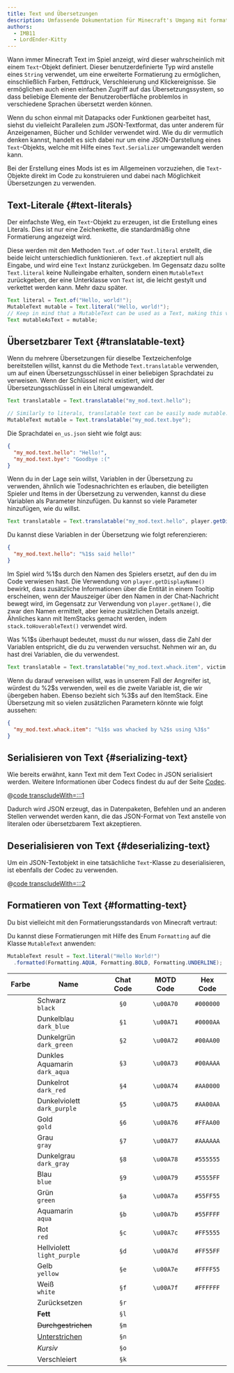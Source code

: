 ```yaml
---
title: Text und Übersetzungen
description: Umfassende Dokumentation für Minecraft's Umgang mit formatiertem Text und Übersetzungen.
authors:
  - IMB11
  - LordEnder-Kitty
---
```


<!-- markdownlint-configure-file { MD033: { allowed_elements: [br, ColorSwatch, u] } } -->

Wann immer Minecraft Text im Spiel anzeigt, wird dieser wahrscheinlich mit einem `Text`-Objekt definiert.
Dieser benutzerdefinierte Typ wird anstelle eines `String` verwendet, um eine erweiterte Formatierung zu ermöglichen, einschließlich Farben, Fettdruck, Verschleierung und Klickereignisse. Sie ermöglichen auch einen einfachen Zugriff auf das Übersetzungssystem, so dass beliebige Elemente der Benutzeroberfläche problemlos in verschiedene Sprachen übersetzt werden können.

Wenn du schon einmal mit Datapacks oder Funktionen gearbeitet hast, siehst du vielleicht Parallelen zum JSON-Textformat, das unter anderem für Anzeigenamen, Bücher und Schilder verwendet wird. Wie du dir vermutlich denken kannst, handelt es sich dabei nur um eine JSON-Darstellung eines `Text`-Objekts, welche mit Hilfe eines `Text.Serializer` umgewandelt werden kann.

Bei der Erstellung eines Mods ist es im Allgemeinen vorzuziehen, die `Text`-Objekte direkt im Code zu konstruieren und dabei nach Möglichkeit Übersetzungen zu verwenden.

## Text-Literale {#text-literals}

Der einfachste Weg, ein `Text`-Objekt zu erzeugen, ist die Erstellung eines Literals. Dies ist nur eine Zeichenkette, die standardmäßig ohne Formatierung angezeigt wird.

Diese werden mit den Methoden `Text.of` oder `Text.literal` erstellt, die beide leicht unterschiedlich funktionieren. `Text.of` akzeptiert null als Eingabe, und wird eine `Text` Instanz zurückgeben. Im Gegensatz dazu sollte `Text.literal` keine Nulleingabe erhalten, sondern einen `MutableText` zurückgeben, der eine Unterklasse von `Text` ist, die leicht gestylt und verkettet werden kann. Mehr dazu später.

```java
Text literal = Text.of("Hello, world!");
MutableText mutable = Text.literal("Hello, world!");
// Keep in mind that a MutableText can be used as a Text, making this valid:
Text mutableAsText = mutable;
```

## Übersetzbarer Text {#translatable-text}

Wenn du mehrere Übersetzungen für dieselbe Textzeichenfolge bereitstellen willst, kannst du die Methode `Text.translatable` verwenden, um auf einen Übersetzungsschlüssel in einer beliebigen Sprachdatei zu verweisen. Wenn der Schlüssel nicht existiert, wird der Übersetzungsschlüssel in ein Literal umgewandelt.

```java
Text translatable = Text.translatable("my_mod.text.hello");

// Similarly to literals, translatable text can be easily made mutable.
MutableText mutable = Text.translatable("my_mod.text.bye");
```

Die Sprachdatei `en_us.json` sieht wie folgt aus:

```json
{
  "my_mod.text.hello": "Hello!",
  "my_mod.text.bye": "Goodbye :("
}
```

Wenn du in der Lage sein willst, Variablen in der Übersetzung zu verwenden, ähnlich wie Todesnachrichten es erlauben, die beteiligten Spieler und Items in der Übersetzung zu verwenden, kannst du diese Variablen als Parameter hinzufügen. Du kannst so viele Parameter hinzufügen, wie du willst.

```java
Text translatable = Text.translatable("my_mod.text.hello", player.getDisplayName());
```

Du kannst diese Variablen in der Übersetzung wie folgt referenzieren:

```json
{
  "my_mod.text.hello": "%1$s said hello!"
}
```

Im Spiel wird %1\$s durch den Namen des Spielers ersetzt, auf den du im Code verwiesen hast. Die Verwendung von `player.getDisplayName()` bewirkt, dass zusätzliche Informationen über die Entität in einem Tooltip erscheinen, wenn der Mauszeiger über den Namen in der Chat-Nachricht bewegt wird, im Gegensatz zur Verwendung von `player.getName()`, die zwar den Namen ermittelt, aber keine zusätzlichen Details anzeigt. Ähnliches kann mit ItemStacks gemacht werden, indem `stack.toHoverableText()` verwendet wird.

Was %1\$s überhaupt bedeutet, musst du nur wissen, dass die Zahl der Variablen entspricht, die du zu verwenden versuchst. Nehmen wir an, du hast drei Variablen, die du verwendest.

```java
Text translatable = Text.translatable("my_mod.text.whack.item", victim.getDisplayName(), attacker.getDisplayName(), itemStack.toHoverableText());
```

Wenn du darauf verweisen willst, was in unserem Fall der Angreifer ist, würdest du %2\$s verwenden, weil es die zweite Variable ist, die wir übergeben haben. Ebenso bezieht sich %3\$s auf den ItemStack. Eine Übersetzung mit so vielen zusätzlichen Parametern könnte wie folgt aussehen:

```json
{
  "my_mod.text.whack.item": "%1$s was whacked by %2$s using %3$s"
}
```

## Serialisieren von Text {#serializing-text}

<!-- NOTE: These have been put into the reference mod as they're likely to be updated to codecs in the next few updates. -->

Wie bereits erwähnt, kann Text mit dem Text Codec in JSON serialisiert werden. Weitere Informationen über Codecs findest du auf der Seite [Codec](./codecs).

@[code transcludeWith=:::1](@/reference/latest/src/client/java/com/example/docs/rendering/TextTests.java)

Dadurch wird JSON erzeugt, das in Datenpaketen, Befehlen und an anderen Stellen verwendet werden kann, die das JSON-Format von Text anstelle von literalen oder übersetzbarem Text akzeptieren.

## Deserialisieren von Text {#deserializing-text}

Um ein JSON-Textobjekt in eine tatsächliche `Text`-Klasse zu deserialisieren, ist ebenfalls der Codec zu verwenden.

@[code transcludeWith=:::2](@/reference/latest/src/client/java/com/example/docs/rendering/TextTests.java)

## Formatieren von Text {#formatting-text}

Du bist vielleicht mit den Formatierungsstandards von Minecraft vertraut:

Du kannst diese Formatierungen mit Hilfe des Enum `Formatting` auf die Klasse `MutableText` anwenden:

```java
MutableText result = Text.literal("Hello World!")
  .formatted(Formatting.AQUA, Formatting.BOLD, Formatting.UNDERLINE);
```

|              Farbe              | Name                               | Chat Code |  MOTD Code |  Hex Code |
| :-----------------------------: | ---------------------------------- | :-------: | :--------: | :-------: |
| <ColorSwatch color="#000000" /> | Schwarz<br />`black`               |    `§0`   | `\u00A70` | `#000000` |
| <ColorSwatch color="#0000AA" /> | Dunkelblau<br />`dark_blue`        |    `§1`   | `\u00A71` | `#0000AA` |
| <ColorSwatch color="#00AA00" /> | Dunkelgrün<br />`dark_green`       |    `§2`   | `\u00A72` | `#00AA00` |
| <ColorSwatch color="#00AAAA" /> | Dunkles Aquamarin<br />`dark_aqua` |    `§3`   | `\u00A73` | `#00AAAA` |
| <ColorSwatch color="#AA0000" /> | Dunkelrot<br />`dark_red`          |    `§4`   | `\u00A74` | `#AA0000` |
| <ColorSwatch color="#AA00AA" /> | Dunkelviolett<br />`dark_purple`   |    `§5`   | `\u00A75` | `#AA00AA` |
| <ColorSwatch color="#FFAA00" /> | Gold<br />`gold`                   |    `§6`   | `\u00A76` | `#FFAA00` |
| <ColorSwatch color="#AAAAAA" /> | Grau<br />`gray`                   |    `§7`   | `\u00A77` | `#AAAAAA` |
| <ColorSwatch color="#555555" /> | Dunkelgrau<br />`dark_gray`        |    `§8`   | `\u00A78` | `#555555` |
| <ColorSwatch color="#5555FF" /> | Blau<br />`blue`                   |    `§9`   | `\u00A79` | `#5555FF` |
| <ColorSwatch color="#55FF55" /> | Grün<br />`green`                  |    `§a`   | `\u00A7a` | `#55FF55` |
| <ColorSwatch color="#55FFFF" /> | Aquamarin<br />`aqua`              |    `§b`   | `\u00A7b` | `#55FFFF` |
| <ColorSwatch color="#FF5555" /> | Rot<br />`red`                     |    `§c`   | `\u00A7c` | `#FF5555` |
| <ColorSwatch color="#FF55FF" /> | Hellviolett<br />`light_purple`    |    `§d`   | `\u00A7d` | `#FF55FF` |
| <ColorSwatch color="#FFFF55" /> | Gelb<br />`yellow`                 |    `§e`   | `\u00A7e` | `#FFFF55` |
| <ColorSwatch color="#FFFFFF" /> | Weiß<br />`white`                  |    `§f`   | `\u00A7f` | `#FFFFFF` |
|                                 | Zurücksetzen                       |    `§r`   |            |           |
|                                 | **Fett**                           |    `§l`   |            |           |
|                                 | ~~Durchgestrichen~~                |    `§m`   |            |           |
|                                 | <u>Unterstrichen</u>               |    `§n`   |            |           |
|                                 | _Kursiv_                           |    `§o`   |            |           |
|                                 | Verschleiert                       |    `§k`   |            |           |
